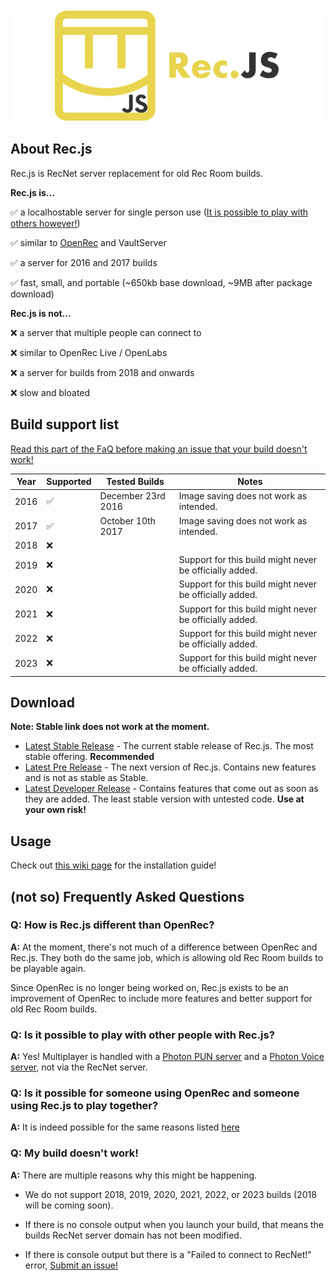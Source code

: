 <div align="center">
<img src="./logo/LogoText.png" alt="A yellow Rec Room logo with text saying 'Rec.js'.">
</div>

## About Rec.js

Rec.js is RecNet server replacement for old Rec Room builds.

**Rec.js is...**

✅ a localhostable server for single person use ([It is possible to play with others however!](#q-is-it-possible-to-play-with-other-people-with-recnetjs))

✅ similar to [OpenRec](https://github.com/recroom2016/OpenRec) and VaultServer

✅ a server for 2016 and 2017 builds

✅ fast, small, and portable (~650kb base download, ~9MB after package download)

**Rec.js is not...**

❌ a server that multiple people can connect to

❌ similar to OpenRec Live / OpenLabs

❌ a server for builds from 2018 and onwards

❌ slow and bloated

## Build support list

[Read this part of the FaQ before making an issue that your build doesn't work!](#q-my-build-doesnt-work)

| Year | Supported | Tested Builds      | Notes                                                    |
|------|------------|--------------------|---------------------------------------------------------|
| 2016 | ✅         | December 23rd 2016 | Image saving does not work as intended.                 |
| 2017 | ✅         | October 10th 2017  | Image saving does not work as intended.                 |
| 2018 | ❌         |                    |                                                         |
| 2019 | ❌         |                    | Support for this build might never be officially added. |
| 2020 | ❌         |                    | Support for this build might never be officially added. |
| 2021 | ❌         |                    | Support for this build might never be officially added. |
| 2022 | ❌         |                    | Support for this build might never be officially added. |
| 2023 | ❌         |                    | Support for this build might never be officially added. |

## Download

**Note: Stable link does not work at the moment.**

- [Latest Stable Release](https://realmcoded.github.io/Rec.js/download/stable) - The current stable release of Rec.js. The most stable offering. **Recommended** 
- [Latest Pre Release](https://realmcoded.github.io/Rec.js/download/pre) - The next version of Rec.js. Contains new features and is not as stable as Stable.
- [Latest Developer Release](https://github.com/RealMCoded/Rec.js/archive/refs/heads/master.zip) - Contains features that come out as soon as they are added. The least stable version with untested code. **Use at your own risk!**

## Usage

Check out [this wiki page](https://github.com/RealMCoded/Rec.js/wiki/Installation-Guide) for the installation guide!

## (not so) Frequently Asked Questions

### Q: How is Rec.js different than OpenRec?

**A:** At the moment, there's not much of a difference between OpenRec and Rec.js. They both do the same job, which is allowing old Rec Room builds to be playable again.

Since OpenRec is no longer being worked on, Rec.js exists to be an improvement of OpenRec to include more features and better support for old Rec Room builds.

### Q: Is it possible to play with other people with Rec.js?

**A:** Yes! Multiplayer is handled with a [Photon PUN server](https://www.photonengine.com/pun) and a [Photon Voice server](https://www.photonengine.com/en-us/Voice), not via the RecNet server.

### Q: Is it possible for someone using OpenRec and someone using Rec.js to play together?

**A:** It is indeed possible for the same reasons listed [here](#q-is-it-possible-to-play-with-other-people-with-recjs)

### Q: My build doesn't work!

**A:** There are multiple reasons why this might be happening.

- We do not support 2018, 2019, 2020, 2021, 2022, or 2023 builds (2018 will be coming soon).

- If there is no console output when you launch your build, that means the builds RecNet server domain has not been modified. 

- If there is console output but there is a "Failed to connect to RecNet!" error, [Submit an issue!](https://github.com/RealMCoded/Rec.js/issues)